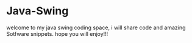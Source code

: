 # Java-Swing
welcome to my java swing coding space, i will share code and amazing Sotfware snippets. hope you will enjoy!!!
